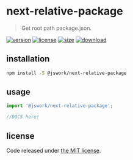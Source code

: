 # next-relative-package
> Get root path package.json.

[![version][version-image]][version-url]
[![license][license-image]][license-url]
[![size][size-image]][size-url]
[![download][download-image]][download-url]

## installation
```bash
npm install -S @jswork/next-relative-package
```

## usage
```js
import '@jswork/next-relative-package';

//DOCS here!
```

## license
Code released under [the MIT license](https://github.com/afeiship/next-relative-package/blob/master/LICENSE.txt).

[version-image]: https://img.shields.io/npm/v/@jswork/next-relative-package
[version-url]: https://npmjs.org/package/@jswork/next-relative-package

[license-image]: https://img.shields.io/npm/l/@jswork/next-relative-package
[license-url]: https://github.com/afeiship/next-relative-package/blob/master/LICENSE.txt

[size-image]: https://img.shields.io/bundlephobia/minzip/@jswork/next-relative-package
[size-url]: https://github.com/afeiship/next-relative-package/blob/master/dist/next-relative-package.min.js

[download-image]: https://img.shields.io/npm/dm/@jswork/next-relative-package
[download-url]: https://www.npmjs.com/package/@jswork/next-relative-package
